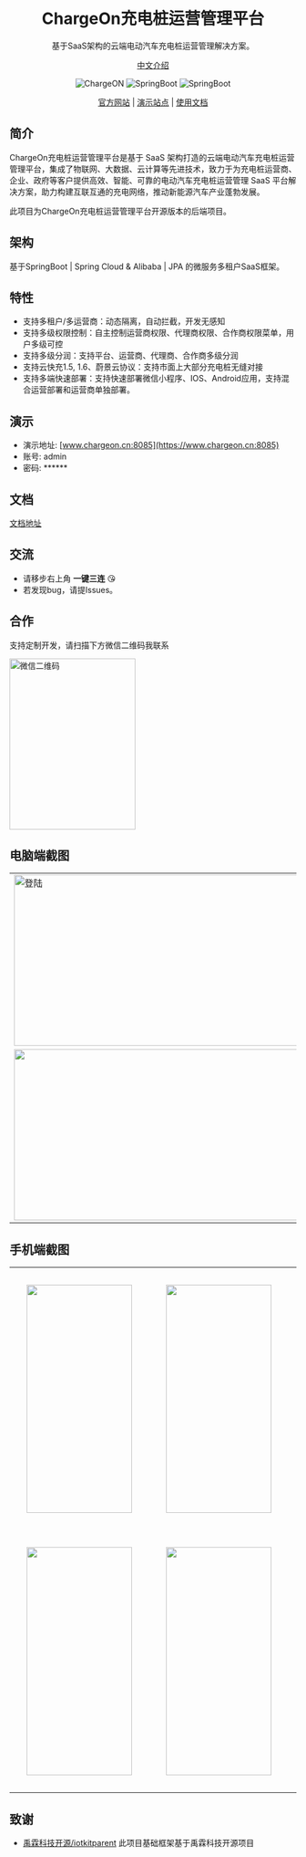 <h1 align="center">ChargeOn充电桩运营管理平台</h1>

<p align="center">基于SaaS架构的云端电动汽车充电桩运营管理解决方案。
</p>


<p align="center">
<a href="./README.md">中文介绍</a>
</p>


<p align="center">
<img src="https://img.shields.io/badge/ChargeON-v1.0.6-brightgreen.svg" title="ChargeON" />
<img src="https://img.shields.io/badge/SpringBoot-v2.7.2-blue.svg" title="SpringBoot" />
<img src="https://img.shields.io/badge/Vue3-3.2.45+-important.svg" title="SpringBoot" />

</p>

<p align="center">
<a href="https://www.chargeon.cn">官方网站</a> | 
<a href="https://www.chargeon.cn:8085">演示站点</a> |
<a href="https://cned5b7owj.feishu.cn/docx/MKxwdGpYSon94PxWBIocb7UAnxd?from=from_copylink">使用文档</a>
</p>




## 简介


ChargeOn充电桩运营管理平台是基于 SaaS 架构打造的云端电动汽车充电桩运营管理平台，集成了物联网、大数据、云计算等先进技术，致力于为充电桩运营商、企业、政府等客户提供高效、智能、可靠的电动汽车充电桩运营管理 SaaS 平台解决方案，助力构建互联互通的充电网络，推动新能源汽车产业蓬勃发展。

此项目为ChargeOn充电桩运营管理平台开源版本的后端项目。

## 架构
基于SpringBoot | Spring Cloud & Alibaba |  JPA 的微服务多租户SaaS框架。

## 特性

- 支持多租户/多运营商：动态隔离，自动拦截，开发无感知
- 支持多级权限控制：自主控制运营商权限、代理商权限、合作商权限菜单，用户多级可控
- 支持多级分润：支持平台、运营商、代理商、合作商多级分润
- 支持云快充1.5, 1.6、蔚景云协议：支持市面上大部分充电桩无缝对接
- 支持多端快速部署：支持快速部署微信小程序、IOS、Android应用，支持混合运营部署和运营商单独部署。

## 演示
- 演示地址: [www.chargeon.cn:8085](https://www.chargeon.cn:8085)
- 账号: admin
- 密码: ******

## 文档
[文档地址](https://cned5b7owj.feishu.cn/docx/MKxwdGpYSon94PxWBIocb7UAnxd?from=from_copylink)

## 交流

- 请移步右上角  **一键三连** :kissing_heart:
- 若发现bug，请提Issues。

## 合作

支持定制开发，请扫描下方微信二维码我联系

<img src="https://www.chargeon.cn/screen/wechat-qrcode.png" alt="微信二维码" width="221" height="300" />


## 电脑端截图

<table>
    <tr>
        <td><img src="https://www.chargeon.cn/screen/screen-1.png" alt="登陆" width="533" height="300" /></td>
        <td><img src="https://www.chargeon.cn/screen/screen-2.png" alt=""  width="533" height="300" /></td>
    </tr>
    <tr>
        <td><img src="https://www.chargeon.cn/screen/screen-3.png" alt=""  width="533" height="300" /></td>
        <td><img src="https://www.chargeon.cn/screen/screen-4.png" alt=""  width="533" height="300" /></td>
    </tr>
</table>

## 手机端截图
<table>
    <tr>
        <td style="padding: 30px"><img src="https://www.chargeon.cn/screen/1.jpg" width="185" height="400"  alt="" /></td>
        <td style="padding: 30px"><img src="https://www.chargeon.cn/screen/2.jpg" width="185" height="400" alt="" /></td>
        <td style="padding: 30px"><img src="https://www.chargeon.cn/screen/3.jpg" width="185" height="400" alt="" /></td>
        <td style="padding: 30px"><img src="https://www.chargeon.cn/screen/4.jpg" width="185" height="400"  alt="" /></td>
    </tr>
   <tr>
        <td style="padding: 30px"><img src="https://www.chargeon.cn/screen/5.jpg" width="185" height="400"  alt="" /></td>
        <td style="padding: 30px"><img src="https://www.chargeon.cn/screen/6.jpg" width="185" height="400"  alt="" /></td>
        <td style="padding: 30px"><img src="https://www.chargeon.cn/screen/7.jpg" width="185" height="400"  alt="" /></td>
        <td style="padding: 30px"><img src="https://www.chargeon.cn/screen/8.jpg" width="185" height="400" alt="" /></td>
    </tr>

</table>


## 致谢

- [禹霖科技开源/iotkitparent](https://portrait.gitee.com/open-iita/iotkitparent) 此项目基础框架基于禹霖科技开源项目
